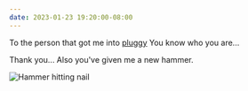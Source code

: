 ```yaml
---
date: 2023-01-23 19:20:00-08:00
---
```


To the person that got me into [pluggy](https://pluggy.readthedocs.io/en/latest/) You know who you are...

Thank you... Also you've given me a new hammer.

![Hammer hitting nail](https://media0.giphy.com/media/RxVpypN9Ri2Yg/giphy.gif?cid=ecf05e47lv503h4ysolf5gmyjrch9bmlviu1g75q4s5izmkk&rid=giphy.gif&ct=g)
